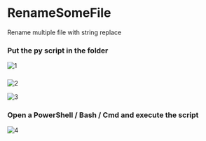 # RenameSomeFile
Rename multiple file with string replace

### Put the py script in the folder

![1](https://user-images.githubusercontent.com/85477443/128995107-aef69878-6999-4d7d-a6b4-f0258b92c081.PNG)

### 

![2](https://user-images.githubusercontent.com/85477443/128995114-379556c0-cd28-4070-bfee-66f4143f43e9.PNG)

![3](https://user-images.githubusercontent.com/85477443/128995122-d4d97fad-0061-4fe3-beb2-e206c350d7b4.PNG)

### Open a PowerShell / Bash / Cmd and execute the script

![4](https://user-images.githubusercontent.com/85477443/128995130-87804fdf-19a3-4e64-84e2-a43e20c53eeb.PNG)
